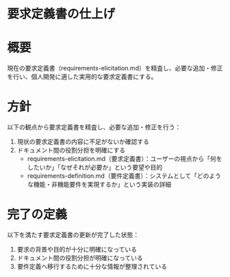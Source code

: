 # 要求定義書の仕上げ

# 概要
現在の要求定義書（requirements-elicitation.md）を精査し、必要な追加・修正を行い、個人開発に適した実用的な要求定義書にする。

# 方針
以下の観点から要求定義書を精査し、必要な追加・修正を行う：

1. 現状の要求定義書の内容に不足がないか確認する
2. ドキュメント間の役割分担を明確にする
   - requirements-elicitation.md（要求定義書）：ユーザーの視点から「何をしたいか」「なぜそれが必要か」という要望や目的
   - requirements-definition.md（要件定義書）：システムとして「どのような機能・非機能要件を実現するか」という実装の詳細

# 完了の定義
以下を満たす要求定義書の更新が完了した状態：

1. 要求の背景や目的が十分に明確になっている
2. ドキュメント間の役割分担が明確になっている
3. 要件定義へ移行するために十分な情報が整理されている
